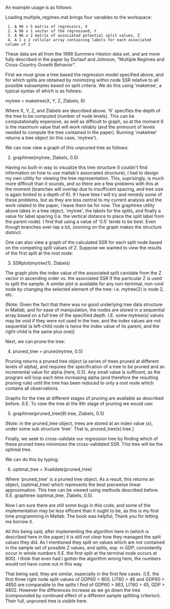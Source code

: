 An example usage is as follows:
 
Loading multiple_regimes.mat brings four variables to the workspace:
 
     1. A 96 x 5 matrix of regressors, X
     2. A 96 x 1 vector of the regressand, Y
     3. A 96 x 2 matrix of associated potential split values, Z
     4. A 1 x 2 cellular array containing labels for each associated column of Z
 
These data are all from the 1998 Summers-Heston data set, and are more fully described in the paper by Durlauf and Johnson, "Multiple Regimes and Cross-Country Growth Behavior".
 
First we must grow a tree based the regression model specified above, and for which splits are obtained by minimizing within node SSR relative to all possible subsamples based on split criteria. We do this using 'maketree', a typical syntax of which is as follows:
 
mytree = maketree(X, Y, Z, Zlabels, 6)
 
Where X, Y, Z, and Zlabels are described above. '6' specifies the depth of the tree to be computed (number of node levels). This can be computationally expensive, as well as difficult to graph, so at the moment 6 is the maximum value that will work reliably (and the ammount of levels needed to compute the tree contained in the paper). Running 'maketree' returns a tree object (in this case, 'mytree').
 
We can now view a graph of this unpruned tree as follows:
 
2. graphtree(mytree, Zlabels, 0.5)
 
Having no built-in way to visualize this tree structure (I couldn't find information on how to use matlab's associated structure), I had to design my own utility for viewing the tree representation. This, suprisingly, is much more difficult than it sounds, and so there are a few problems with this at the moment (branches will overlap due to insufficent spacing, and tree size is again limited to a depth of 6). If I have time I will try and remedy some of these problems, but as they are less central to my current analysis and the work related to the paper, I leave them be for now. The graphtree utility above takes in a tree object, 'mytree', the labels for the splits, and finally a value for label spacing (i.e. the vertical distance to place the split label from the parent node). I find that using a value of '0.5' tends to be best. Even though branches over-lap a bit, zooming on the graph makes the structure distinct.
 
One can also view a graph of the calculated SSR for each split node based on the competing split values of Z. Suppose we wanted to view the results of the first split at the root node:
 
3. SSRplot(mytree(1), Zlabels)
 
The graph plots the index value of the associated split canidate from the Z vector in ascending order vs. the associated SSR if the particular Z is used to split the sample. A similar plot is available for any non-terminal, non-void node by changing the selected element of the tree: i.e. mytree(2) is node 2, etc. 
 
[Note: Given the fact that there was no good underlying tree data structure in Matlab, and for ease of manipulation, the nodes are stored in a sequential array based on a full tree of the specified depth. I.E. some mytree(x) values may be void if they were not used in the tree, and the index values are not sequential (a left-child node is twice the index value of its parent, and the right-child is the same plus one)]
 
Next, we can prune the tree:
 
4. pruned_tree = prune(mytree, 0.5)
 
Pruning returns a pruned tree object (a series of trees pruned at different levels of alpha), and requires the specification of a tree to be pruned and an incremental value for alpha (here, 0.5). Any small value is sufficent, as the program will loop each time increasing alpha (and therefore the resulting pruning rule) until the tree has been reduced to only a root node which contains all observations.
 
Graphs for the tree at different stages of pruning are available as described before. (I.E. To view the tree at the 9th stage of pruning we would use:
 
5. graphtree(pruned_tree(9).tree, Zlabels, 0.5)   
 
[Note: in the pruned_tree object, trees are stored at an index value (x), under some sub structure 'tree'. That is, pruned_tree(x).tree.]
 
Finally, we seek to cross-validate our regression tree by finding which of these pruned trees minimizes the cross-validated SSR. This tree will be the optimal tree.
        
We can do this by typing:
 
6. optimal_tree = Xvalidate(pruned_tree)
 
Where 'pruned_tree' is a pruned tree object. As a result, this returns an object, (optimal_tree) which represents the best piecewise linear approximation. This tree can be viewed using methods described before. (I.E. graphtree (optimal_tree, Zlabels, 0.5).
 
Now I am sure there are still some bugs in this code, and some of the implementation may be less efficent than it ought to be, as this is my first time programming in Matlab. The book was helpful; Thank you for letting me borrow it.
 
All this being said, after implementing the algorithm here in (which is described here in the paper) it is still not clear how they managed the split values they did. As I mentioned they split on values which are not contained in the sample set of possible Z values, and splits, esp. in GDP, consistently occur in whole numbers (I.E. the first split at the terminal node occurs at 800). I think that even had I gotten the algorithm wrong here, the numbers would not have come out in this way. 
        
That being said, they are similar, especially in the first few cases. (I.E. the first three right node split-values of GDP60 > 800, LIT60 > 46 and GDP60 > 4850 are comparable to the splits I find of GDP60 > 863, LIT60 > 45, GDP > 4802. However the differences increase as we go down the tree (compounded by continued effect of a different sample splitting criterion). Their full, unpruned tree is visible here.

